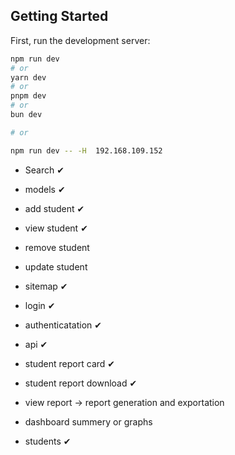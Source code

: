 ## Getting Started

First, run the development server:

```bash
npm run dev
# or
yarn dev
# or
pnpm dev
# or
bun dev

# or

npm run dev -- -H  192.168.109.152
```

- Search ✔
- models ✔
- add student ✔
- view student ✔
- remove student
- update student
- sitemap ✔
- login ✔
- authenticatation ✔
- api ✔
- student report card ✔
- student report download ✔

- view report -> report generation and exportation
- dashboard summery or graphs
- students ✔